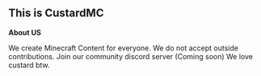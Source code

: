## This is CustardMC



**About US**

We create Minecraft Content for everyone.
We do not accept outside contributions.
Join our community discord server (Coming soon)
We love custard btw.
